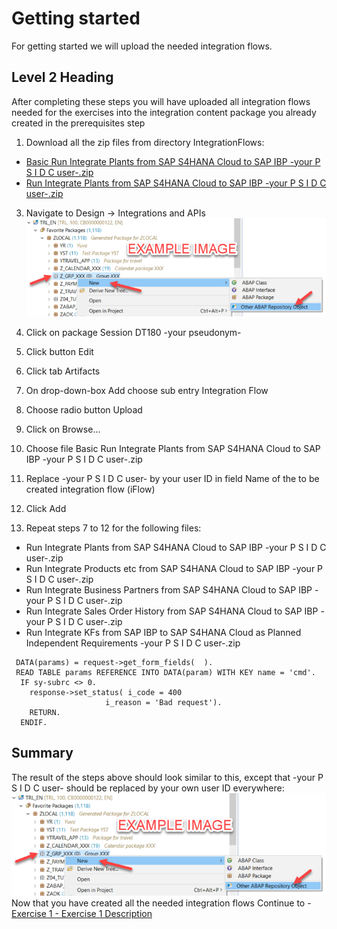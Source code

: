 # Getting started

For getting started we will upload the needed integration flows.

## Level 2 Heading

After completing these steps you will have uploaded all integration flows needed for the exercises into the integration content package you already created in the prerequisites step

1. Download all the zip files from directory IntegrationFlows:
 - [Basic Run Integrate Plants from SAP S4HANA Cloud to SAP IBP -your P S I D C user-.zip](/IntegrationFlows/BasicRunIntegrateBusinessPartnersFromSAPS4HANACloudToSAPIBP-yourPSIDCuser-.zip)
 - [Run Integrate Plants from SAP S4HANA Cloud to SAP IBP -your P S I D C user-.zip](/IntegrationFlows/RunIntegrateBusinessPartnersFromSAPS4HANACloudToSAPIBP-yourPSIDCuser-.zip)
3.	Navigate to Design -> Integrations and APIs
<br>![](/exercises/ex0/images/00_00_0010.png)

4.	Click on package Session DT180 -your pseudonym-
5.	Click button Edit
6.	Click tab Artifacts
7.	On drop-down-box Add choose sub entry Integration Flow
8.	Choose radio button Upload
9.	Click on Browse...
10.	Choose file Basic Run Integrate Plants from SAP S4HANA Cloud to SAP IBP -your P S I D C user-.zip
11.	Replace -your P S I D C user- by your user ID in field Name of the to be created integration flow (iFlow)
12.	Click Add
13.	Repeat steps 7 to 12 for the following files:
- Run Integrate Plants from SAP S4HANA Cloud to SAP IBP -your P S I D C user-.zip
- Run Integrate Products etc from SAP S4HANA Cloud to SAP IBP -your P S I D C user-.zip
- Run Integrate Business Partners from SAP S4HANA Cloud to SAP IBP -your P S I D C user-.zip
- Run Integrate Sales Order History from SAP S4HANA Cloud to SAP IBP -your P S I D C user-.zip
- Run Integrate KFs from SAP IBP to SAP S4HANA Cloud as Planned Independent Requirements -your P S I D C user-.zip
    
``` abap
 DATA(params) = request->get_form_fields(  ).
 READ TABLE params REFERENCE INTO DATA(param) WITH KEY name = 'cmd'.
  IF sy-subrc <> 0.
    response->set_status( i_code = 400
                     i_reason = 'Bad request').
    RETURN.
  ENDIF.
```

## Summary
The result of the steps above should look similar to this, except that -your P S I D C user- should be replaced by your own user ID everywhere:
<br>![](/exercises/ex0/images/00_00_0010.png)
Now that you have created all the needed integration flows
Continue to - [Exercise 1 - Exercise 1 Description](../ex1/README.md)
